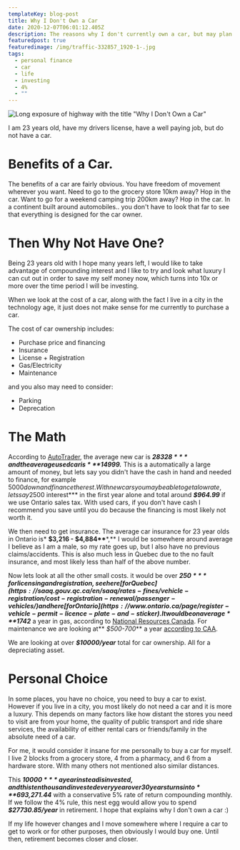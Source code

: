 ```yaml
---
templateKey: blog-post
title: Why I Don't Own a Car
date: 2020-12-07T06:01:12.405Z
description: The reasons why I don't currently own a car, but may plan to in the future.
featuredpost: true
featuredimage: /img/traffic-332857_1920-1-.jpg
tags:
  - personal finance
  - car
  - life
  - investing
  - 4%
  - ""
---
```

![Long exposure of highway with the title "Why I Don't Own a Car"](/img/traffic-332857_1920-1-.jpg "Why I Don't Own a Car")

I am 23 years old, have my drivers license, have a well paying job, but do not have a car.

# Benefits of a Car.

The benefits of a car are fairly obvious. You have freedom of movement wherever you want. Need to go to the grocery store 10km away? Hop in the car. Want to go for a weekend camping trip 200km away? Hop in the car. In a continent built around automobiles.. you don't have to look that far to see that everything is designed for the car owner.

# Then Why Not Have One?

Being 23 years old with I hope many years left, I would like to take advantage of compounding interest and I like to try and look what luxury I can cut out in order to save my self money now, which turns into 10x or more over the time period I will be investing.

When we look at the cost of a car, along with the fact I live in a city in the technology age, it just does not make sense for me currently to purchase a car.

The cost of car ownership includes:

* Purchase price and financing
* Insurance
* License + Registration
* Gas/Electricity
* Maintenance 

and you also may need to consider:

* Parking
* Deprecation

# The Math

According to [AutoTrader](https://www.autotrader.ca/newsfeatures/20200512/april-2020-price-index-results-released/), the average new car is ***$28328*** and the average used car is ***$14999.*** This is a automatically a large amount of money, but lets say you didn't have the cash in hand and needed to finance, for example $5000 down and finance the rest. With new cars you may be able to get a low rate, lets say 2%, and you went with 4 years on the loan. This would be ***$500 interest*** in the first year alone and total around ***$964.99*** if we use Ontario sales tax. With used cars, if you don't have cash I recommend you save until you do because the financing is most likely not worth it.

We then need to get insurance. The average car insurance for 23 year olds in Ontario is* **$3,216 - $4,884\*\****,\*\* I would be somewhere around average I believe as I am a male, so my rate goes up, but I also have no previous claims/accidents. This is also much less in Quebec due to the no fault insurance, and most likely less than half of the above number.

Now lets look at all the other small costs. it would be over ***$250*** for licensing and registration, see here [for Quebec](https://saaq.gouv.qc.ca/en/saaq/rates-fines/vehicle-registration/cost-registration-renewal/passenger-vehicles/) and here [for Ontario](https://www.ontario.ca/page/register-vehicle-permit-licence-plate-and-sticker). It would be on average ***$1742*** a year in gas, according to [National Resources Canada](https://fcr-ccc.nrcan-rncan.gc.ca/en). For maintenance we are looking at** *$500-700*** a year [according to CAA](https://www.caa.ca/canadians-unclear-about-the-true-cost-of-owning-a-vehicle/).

We are looking at over ***$10000/year*** total for car ownership. All for a depreciating asset.

# Personal Choice

In some places, you have no choice, you need to buy a car to exist. However if you live in a city, you most likely do not need a car and it is more a luxury. This depends on many factors like how distant the stores you need to visit are from your home, the quality of public transport and ride share services, the availability of either rental cars or friends/family in the absolute need of a car.

For me, it would consider it insane for me personally to buy a car for myself. I live 2 blocks from a grocery store, 4 from a pharmacy, and 6 from a hardware store. With many others not mentioned also similar distances. 

This ***$10000*** a year instead is invested, and this ten thousand invested every year over 30 years turns into ***$693,271.44*** with a conservative 5% rate of return compounding monthly. If we follow the 4% rule, this nest egg would allow you to spend ***$27730.85/year*** in retirement. I hope that explains why I don't own a car :)

If my life however changes and I move somewhere where I require a car to get to work or for other purposes, then obviously I would buy one. Until then, retirement becomes closer and closer.